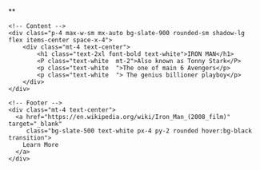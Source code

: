 **<!DOCTYPE html>
<html lang="en">
<head>
  <meta charset="UTF-8">
  <meta name="viewport" content="width=device-width, initial-scale=1.0">
  <title>Iron Man Card</title>
  <!-- Tailwind CSS CDN -->
  <script src="https://cdn.tailwindcss.com"></script>
</head>
<body class="h-screen flex items-center justify-center bg-cover bg-center" 
      style="background-image: url('https://cdn.magicdecor.in/com/2024/06/28140737/Enchanting-Iron-Man-Abstract-Painting-Wallpaper-Mural.jpg');">

  <!-- Card Container -->
  <div class="max-w-sm bg-transparent bg-opacity-90 rounded-lg shadow-lg overflow-hidden p-6">

    <!-- Content -->
    <div class="p-4 max-w-sm mx-auto bg-slate-900 rounded-sm shadow-lg flex items-center space-x-4">
        <div class="mt-4 text-center">
            <h1 class="text-2xl font-bold text-white">IRON MAN</h1>
            <P class="text-white  mt-2">Also known as Tonny Stark</P>
            <p class="text-white  ">The one of main 6 Avengers</p>
            <p class="text-white  "> The genius billioner playboy</p>
        </div>
    </div>

    <!-- Footer -->
    <div class="mt-4 text-center">
      <a href="https://en.wikipedia.org/wiki/Iron_Man_(2008_film)" target="_blank"
         class="bg-slate-500 text-white px-4 py-2 rounded hover:bg-black transition">
        Learn More
      </a>
    </div>
  </div>

</body>
</html>
